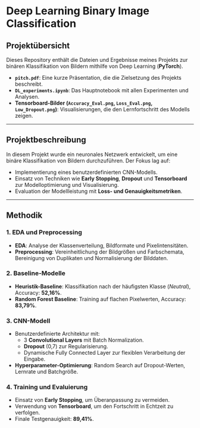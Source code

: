 # Deep Learning Binary Image Classification

## Projektübersicht
Dieses Repository enthält die Dateien und Ergebnisse meines Projekts zur binären Klassifikation von Bildern mithilfe von Deep Learning (**PyTorch**). 
- **`pitch.pdf`**: Eine kurze Präsentation, die die Zielsetzung des Projekts beschreibt.
- **`DL_experiments.ipynb`**: Das Hauptnotebook mit allen Experimenten und Analysen.
- **Tensorboard-Bilder (`Accuracy_Eval.png`, `Loss_Eval.png`, `Low_Dropout.png`)**: Visualisierungen, die den Lernfortschritt des Modells zeigen.

---

## Projektbeschreibung
In diesem Projekt wurde ein neuronales Netzwerk entwickelt, um eine binäre Klassifikation von Bildern durchzuführen. Der Fokus lag auf:
- Implementierung eines benutzerdefinierten CNN-Modells.
- Einsatz von Techniken wie **Early Stopping**, **Dropout** und **Tensorboard** zur Modelloptimierung und Visualisierung.
- Evaluation der Modellleistung mit **Loss- und Genauigkeitsmetriken**.

---

## Methodik
### 1. **EDA und Preprocessing**
- **EDA**: Analyse der Klassenverteilung, Bildformate und Pixelintensitäten.
- **Preprocessing**: Vereinheitlichung der Bildgrößen und Farbschemata, Bereinigung von Duplikaten und Normalisierung der Bilddaten.

### 2. **Baseline-Modelle**
- **Heuristik-Baseline**: Klassifikation nach der häufigsten Klasse (*Neutral*), Accuracy: **52,16%**.
- **Random Forest Baseline**: Training auf flachen Pixelwerten, Accuracy: **83,79%**.

### 3. **CNN-Modell**
- Benutzerdefinierte Architektur mit:
  - 3 **Convolutional Layers** mit Batch Normalization.
  - **Dropout** (0,7) zur Regularisierung.
  - Dynamische Fully Connected Layer zur flexiblen Verarbeitung der Eingabe.
- **Hyperparameter-Optimierung**: Random Search auf Dropout-Werten, Lernrate und Batchgröße.

### 4. **Training und Evaluierung**
- Einsatz von **Early Stopping**, um Überanpassung zu vermeiden.
- Verwendung von **Tensorboard**, um den Fortschritt in Echtzeit zu verfolgen.
- Finale Testgenauigkeit: **89,41%**.
